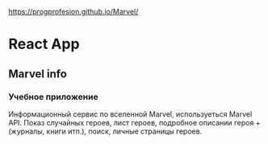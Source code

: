 https://progprofesion.github.io/Marvel/
# React App

## Marvel info

### Учебное приложение

Информационный сервис по вселенной Marvel, используеться Marvel API. Показ случайных героев, лист героев, подробное описании героя + (журналы, книги итп.), поиск, личные страницы героев.
 
